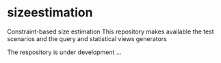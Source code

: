 # sizeestimation
Constraint-based size estimation
This repository makes available the test scenarios and the query and statistical views generators

The respository is under development ...
